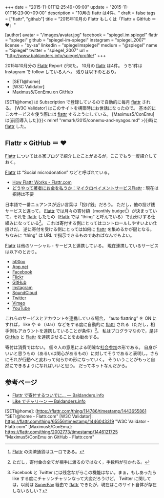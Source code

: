 +++
date = "2015-11-01T12:25:49+09:00"
update = "2015-11-01T16:23:00+09:00"
description = "10月の flattr は4件。"
draft = false
tags = ["flattr", "github"]
title = "2015年10月の Flattr もしくは「Flattr × GitHub ＝ ♥」"

[author]
  avatar = "/images/avatar.jpg"
  facebook = "spiegel.im.spiegel"
  flattr = "spiegel"
  github = "spiegel-im-spiegel"
  instagram = "spiegel_2007"
  license = "by-sa"
  linkedin = "spiegelimspiegel"
  medium = "@spiegel"
  name = "Spiegel"
  twitter = "spiegel_2007"
  url = "http://www.baldanders.info/spiegel/profile/"
+++

2015年10月分の [Flattr] Report が来た。
10月の [flattr] は4件。
うち1件は Instagram で follow している人へ。
残りは以下のとおり。

- [SETI@home]
- [W3C Validator]
- [Maximus5/ConEmu on GitHub](https://flattr.com/thing/2002773/timestamp/1446121725 "Maximus5/ConEmu on GitHub - Flattr.com")

[SETI@home] は Subscription で登録しているので自動的に毎月 [flattr] される。
[W3C Validator] はこのサイトを構築時にお世話になったので。
基本的にこのサービスを使う際には [flattr] するようにしている。
[Maximus5/ConEmu] は[前回導入した]({{< relref "remark/2015/conemu-and-nyagos.md" >}})時に [flattr] した。

## Flattr × GitHub ＝ ♥

[Flattr] については本家ブログで紹介したことがあるが，ここでもう一度紹介しておく。

[Flattr] は “Social microdonation” などと呼ばれている。

- [How Flattr Works - Flattr.com](https://flattr.com/howflattrworks)
- [どうやって著者にお金を払うか：マイクロペイメントサービスFlattr](http://www.infoq.com/jp/news/2010/06/flattr) : 現在は招待は不要

日本語で一番ニュアンスが近い言葉は「投げ銭」だろう。
ただし，他の投げ銭サービスと違って， [Flattr] では月々の寄付額（monthly budget[^a]）が決まっていて，それを [flattr] したもの（[Flattr] では “thing” と呼んでいる）で山分けする仕組みになっている[^b]。
これは寄付する側にとってはコントロールしやすいよい仕掛けだ。
逆に寄付を受ける側にとっては如何に [flattr] を集めるかが鍵となる。
ちなみに “thing” は URL で指示できるものであればなんでもよい。

[^a]: [Flattr] の決済通貨はユーロである。
[^b]: ただし，寄付金の全てが相手に渡るのではなく，手数料が引かれる。

[Flattr] は他のソーシャル・サービスと連携している。
現在連携しているサービスは以下のとおり。

- [500px](https://500px.com/)
- [App.net](https://app.net/)
- [Facebook](https://www.facebook.com/)
- [Flickr](https://www.flickr.com/)
- [GitHub](https://github.com/)
- [Instagram](https://instagram.com/)
- [SoundCloud](https://soundcloud.com/)
- [Twitter](https://twitter.com/)
- [Vimeo](https://vimeo.com/)
- [YouTube](https://www.youtube.com/)

これらのサービスとアカウントを連携している場合， “auto flattring” を ON にすれば， like や ☆（star）などをする度に自動的に [flattr] される（ただし，相手側もアカウントを連携していることが条件）[^c]。
私はプログラマなので，是非 [GitHub](https://github.com/) と [Flattr] を連携させることをお勧めする。

[^c]: Facebook と Twitter には残念ながらこの機能はない。まぁ，もしあったら like する度にチャリンチャリンなって大変だろうけど。 Twitter に関しては，以前は [SuperFav](http://superfav.de/) 経由で [flattr] できたが，現在はこのサイト自体が存在しないらしい？

寄付は消費ではない。
個々人の意思による明確な[社会参加](http://shinta.tea-nifty.com/nikki/2005/01/donation.html)の形である。
自身がいいと思うもの（あるいは関心があるもの）に対してそうであると表明し，さらにそれが行動へと変わって何らかの形になっていく。
そういうことがもっと自然にできるようになればいいと思う。
だってネットなんだから。

## 参考ページ

- [Flattr で寄付するついでに... — Baldanders.info](http://www.baldanders.info/spiegel/log2/000507.shtml)
- [Like でチャリ～ン — Baldanders.info](http://www.baldanders.info/spiegel/log2/000631.shtml)

[Flattr]: https://flattr.com/ "Flattr - Social microdonations"
[flattr]: https://flattr.com/ "Flattr - Social microdonations"
[SETI@home]: (https://flattr.com/thing/114786/timestamp/1443655861 "SETI@home - Flattr.com"
[W3C Validator]: https://flattr.com/thing/65556/timestamp/1446043319 "W3C Validator - Flattr.com"
[Maximus5/ConEmu]: https://flattr.com/thing/2002773/timestamp/1446121725 "Maximus5/ConEmu on GitHub - Flattr.com"
